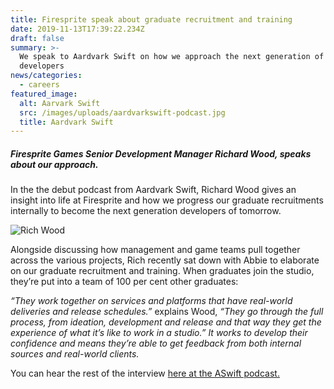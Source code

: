```yaml
---
title: Firesprite speak about graduate recruitment and training
date: 2019-11-13T17:39:22.234Z
draft: false
summary: >-
  We speak to Aardvark Swift on how we approach the next generation of
  developers
news/categories:
  - careers
featured_image:
  alt: Aarvark Swift
  src: /images/uploads/aardvarkswift-podcast.jpg
  title: Aardvark Swift
---
```

##### Firesprite Games Senior Development Manager Richard Wood, speaks about our approach.

In the the debut podcast from Aardvark Swift, Richard Wood gives an insight into life at Firesprite and how we progress our graduate recruitments internally to become the next generation developers of tomorrow.

![Rich Wood](/images/uploads/Richard-Wood-2-768x553.jpg "Rich Wood")



Alongside discussing how management and game teams pull together across the various projects,  Rich recently sat down with Abbie to elaborate on our graduate recruitment and training. When graduates join the studio, they’re put into a team of 100 per cent other graduates:

*“They work together on services and platforms that have real-world deliveries and release schedules.”* explains Wood, *“They go through the full process, from ideation, development and release and that way they get the experience of what it’s like to work in a studio.” It works to develop their confidence and means they’re able to get feedback from both internal sources and real-world clients.*

You can hear the rest of the interview [here at the ASwift podcast.](https://aswift.com/2020/01/debut-aardvark-swift-podcast-1-richard-wood-firesprite-games/)
